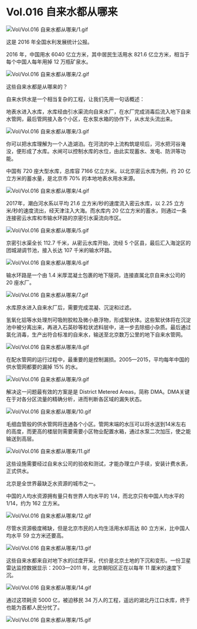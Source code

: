 # Vol.016 自来水都从哪来

![Vol/Vol.016 自来水都从哪来/1.gif](https://file.hsyhx.top/iPaperClipICU/web/assets/image/文字稿/Vol/Vol.016%20自来水都从哪来/1.gif?imageMogr2/format/avif)

这是 2016 年全国水利发展统计公报。

2016 年，中国用水 6040 亿立方米，其中居民生活用水 821.6 亿立方米，相当于每个中国人每年用掉 12 万瓶矿泉水。

![Vol/Vol.016 自来水都从哪来/2.gif](https://file.hsyhx.top/iPaperClipICU/web/assets/image/文字稿/Vol/Vol.016%20自来水都从哪来/2.gif?imageMogr2/format/avif)

这些自来水都是从哪来的？

自来水供水是一个相当复杂的工程，让我们先用一句话概述：

地表水进入水库，水库经由引水渠流向自来水厂，在水厂完成消毒后流入地下自来水管网，最后管网接入各个小区，在水泵水箱的协作下，从水龙头流出来。

![Vol/Vol.016 自来水都从哪来/3.gif](https://file.hsyhx.top/iPaperClipICU/web/assets/image/文字稿/Vol/Vol.016%20自来水都从哪来/3.gif?imageMogr2/format/avif)

你可以把水库理解为一个人造湖泊。在河流的中上流构筑堤坝后，河水把河谷淹没，便形成了水库。水闸可以控制水库的水位，由此实现蓄水、发电、防洪等功能。

中国有 720 座大型水库，总库容 7166 亿立方米。以北京密云水库为例，约 20 亿立方米的蓄水量，是北京市 70% 的本地地表水用水来源。

![Vol/Vol.016 自来水都从哪来/4.gif](https://file.hsyhx.top/iPaperClipICU/web/assets/image/文字稿/Vol/Vol.016%20自来水都从哪来/4.gif?imageMogr2/format/avif)

2017年，潮白河水系以平均 21.6 立方米/秒的速度流入密云水库，以 2.25 立方米/秒的速度流出，经天津注入大海。而水库内 20 亿立方米的蓄水，则通过一条连接密云水库和市输水环路的京密引水渠流向市区。

![Vol/Vol.016 自来水都从哪来/5.gif](https://file.hsyhx.top/iPaperClipICU/web/assets/image/文字稿/Vol/Vol.016%20自来水都从哪来/5.gif?imageMogr2/format/avif)

京密引水渠全长 112.7 千米，从密云水库开始，流经 5 个区县，最后汇入海淀区的团城湖调节池，接入长达 107 千米的输水环路。

![Vol/Vol.016 自来水都从哪来/6.gif](https://file.hsyhx.top/iPaperClipICU/web/assets/image/文字稿/Vol/Vol.016%20自来水都从哪来/6.gif?imageMogr2/format/avif)

输水环路是一个由 1.4 米厚混凝土包裹的地下隧洞，连接直属北京自来水公司的 20 座水厂。

![Vol/Vol.016 自来水都从哪来/7.gif](https://file.hsyhx.top/iPaperClipICU/web/assets/image/文字稿/Vol/Vol.016%20自来水都从哪来/7.gif?imageMogr2/format/avif)

水库原水进入自来水厂后，需要完成混凝、沉淀和过滤。

氢氧化铝等水处理剂可吸附胶粒及微小悬浮物，形成絮状体。这些絮状体将在沉淀池中被分离出来，再进入石英砂等粒状滤料层中，进一步去除细小杂质。最后通过氯化消毒，生产出符合标准的自来水，输送至北京数万公里的地下自来水管网。

![Vol/Vol.016 自来水都从哪来/8.gif](https://file.hsyhx.top/iPaperClipICU/web/assets/image/文字稿/Vol/Vol.016%20自来水都从哪来/8.gif?imageMogr2/format/avif)

在配水管网的运行过程中，最重要的是控制漏损。2005—2015，平均每年中国的供水管网都要的漏掉 15% 的水。

![Vol/Vol.016 自来水都从哪来/9.gif](https://file.hsyhx.top/iPaperClipICU/web/assets/image/文字稿/Vol/Vol.016%20自来水都从哪来/9.gif?imageMogr2/format/avif)

解决这一问题最有效的方案是是 District Metered Areas，简称 DMA。DMA关键在于对各分区流量的精确分析，进而判断各区域的漏失状态。

![Vol/Vol.016 自来水都从哪来/10.gif](https://file.hsyhx.top/iPaperClipICU/web/assets/image/文字稿/Vol/Vol.016%20自来水都从哪来/10.gif?imageMogr2/format/avif)

毛细血管般的供水管网将连通各个小区。管网末端的水压可以将水送到14米左右的高度，而更高的楼层则需要需要小区物业配置水箱，通过水泵二次加压，使之能输送到高层。

![Vol/Vol.016 自来水都从哪来/11.gif](https://file.hsyhx.top/iPaperClipICU/web/assets/image/文字稿/Vol/Vol.016%20自来水都从哪来/11.gif?imageMogr2/format/avif)

这些设施需要经过自来水公司的验收和测试，才能办理立户手续，安装计费水表，正式供水。

北京是全世界最缺乏水资源的城市之一。

中国的人均水资源拥有量只有世界人均水平的 1/4，而北京只有中国人均水平的 1/14，约为 162 立方米。

![Vol/Vol.016 自来水都从哪来/12.gif](https://file.hsyhx.top/iPaperClipICU/web/assets/image/文字稿/Vol/Vol.016%20自来水都从哪来/12.gif?imageMogr2/format/avif)

尽管水资源极度稀缺，但是北京市民的人均生活用水却高达 80 立方米，比中国人均水平 59 立方米还要高。

![Vol/Vol.016 自来水都从哪来/13.gif](https://file.hsyhx.top/iPaperClipICU/web/assets/image/文字稿/Vol/Vol.016%20自来水都从哪来/13.gif?imageMogr2/format/avif)

这些自来水都来自对地下水的过度开采，代价是北京土地的下沉和变形。一份卫星雷达监控数据显示：2003—2011 年，北京朝阳区正在以每年 11 厘米的速度下沉。

![Vol/Vol.016 自来水都从哪来/14.gif](https://file.hsyhx.top/iPaperClipICU/web/assets/image/文字稿/Vol/Vol.016%20自来水都从哪来/14.gif?imageMogr2/format/avif)

通过这项耗资 5000 亿，被迫移民 34 万人的工程，遥远的湖北丹江口水库，终于也能为首都人民分忧了。

![Vol/Vol.016 自来水都从哪来/15.gif](https://file.hsyhx.top/iPaperClipICU/web/assets/image/文字稿/Vol/Vol.016%20自来水都从哪来/15.gif?imageMogr2/format/avif)
